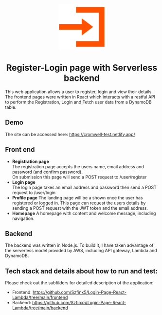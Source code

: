 <div align="center">
    <img src="./img/account-login-128.png" alt="logo" width="150"/>

<h1 align="center">Register-Login page with Serverless backend </h1>
</div>
    

This web application  allows a user to register, login and view their details.
The frontend pages were written in React which interacts with a restful API to perform the Registration, Login and Fetch user data
from a DynamoDB table.

## Demo

The site can be accessed here:
https://cromwell-test.netlify.app/

## Front end
- **Registration page**  
The registration page accepts the users name, email address and password (and confirm
password).   
On submission this page will send a POST request to /user/register   
- **Login page**  
The login page takes an email address and password then send a POST
request to /user/login
- **Profile page**
The landing page will be a shown once the user has registered or logged in.
This page can request the users details by sending a POST request with the JWT token and the email address.
- **Homepage**
A homepage with content and welcome message, including navigation.

## Backend
The backend was written in Node.js. To build it, I have taken advantage of the serverless model provided by AWS, 
including API gateway, Lambda and DynamoDB.

## Tech stack and details about how to run and test:
Please check out the subfilders for detailed description of the application:       
- Frontend: https://github.com/Szfinx5/Login-Page-React-Lambda/tree/main/frontend        
- Backend: https://github.com/Szfinx5/Login-Page-React-Lambda/tree/main/backend
